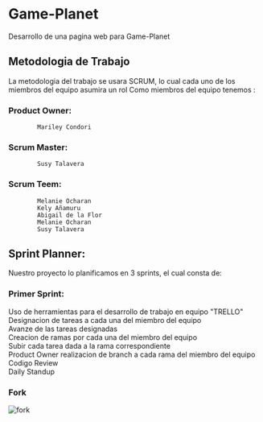 # Game-Planet
Desarrollo de una pagina web para Game-Planet
## Metodologia de Trabajo

La metodologia del trabajo se usara SCRUM, lo cual cada uno de los miembros del equipo asumira un rol
Como miembros del equipo tenemos :

 ### Product Owner: 
 			Mariley Condori

 ### Scrum Master: 	
 			Susy Talavera

 ### Scrum Teem: 	
 			Melanie Ocharan 
			Kely Añamuru
			Abigail de la Flor
			Melanie Ocharan
			Susy Talavera
## Sprint Planner:
Nuestro proyecto lo planificamos en 3 sprints, el cual consta de:

### Primer Sprint:

Uso de herramientas para el desarrollo de trabajo en equipo "TRELLO"  
Designacion de tareas a cada una del miembro del equipo  
Avanze de las tareas designadas  
Creacion de ramas por cada una del miembro del equipo  
Subir cada tarea dada a la rama correspondiente  
Product Owner realizacion de branch a cada rama del miembro del equipo  
Codigo Review   
Daily Standup    

### Fork
![fork](https://trello-attachments.s3.amazonaws.com/59aed6ca24d050e2ffc92e2f/59af6f5529721cd238a09c9d/cf6da6e83591e4dca3aef73233b3f88c/image.png "fork")
